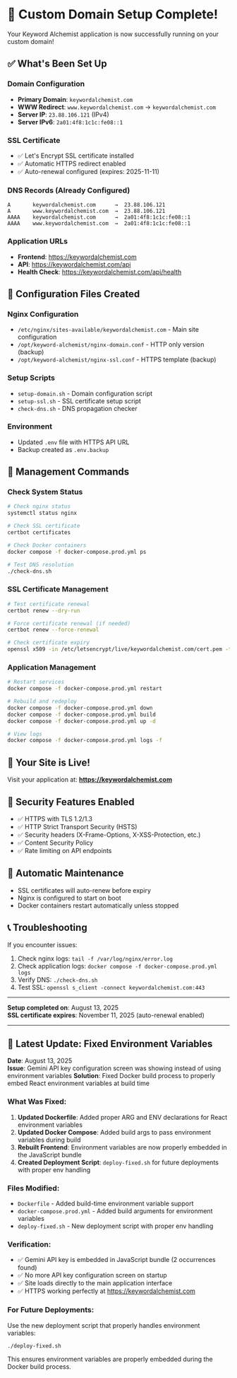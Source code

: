 # 🎉 Custom Domain Setup Complete!

Your Keyword Alchemist application is now successfully running on your custom domain!

## ✅ What's Been Set Up

### Domain Configuration
- **Primary Domain**: `keywordalchemist.com` 
- **WWW Redirect**: `www.keywordalchemist.com` → `keywordalchemist.com`
- **Server IP**: `23.88.106.121` (IPv4)
- **Server IPv6**: `2a01:4f8:1c1c:fe08::1`

### SSL Certificate
- ✅ Let's Encrypt SSL certificate installed
- ✅ Automatic HTTPS redirect enabled
- ✅ Auto-renewal configured (expires: 2025-11-11)

### DNS Records (Already Configured)
```
A       keywordalchemist.com      →  23.88.106.121
A       www.keywordalchemist.com  →  23.88.106.121
AAAA    keywordalchemist.com      →  2a01:4f8:1c1c:fe08::1
AAAA    www.keywordalchemist.com  →  2a01:4f8:1c1c:fe08::1
```

### Application URLs
- **Frontend**: https://keywordalchemist.com
- **API**: https://keywordalchemist.com/api
- **Health Check**: https://keywordalchemist.com/api/health

## 📁 Configuration Files Created

### Nginx Configuration
- `/etc/nginx/sites-available/keywordalchemist.com` - Main site configuration
- `/opt/keyword-alchemist/nginx-domain.conf` - HTTP only version (backup)
- `/opt/keyword-alchemist/nginx-ssl.conf` - HTTPS template (backup)

### Setup Scripts
- `setup-domain.sh` - Domain configuration script
- `setup-ssl.sh` - SSL certificate setup script  
- `check-dns.sh` - DNS propagation checker

### Environment
- Updated `.env` file with HTTPS API URL
- Backup created as `.env.backup`

## 🔧 Management Commands

### Check System Status
```bash
# Check nginx status
systemctl status nginx

# Check SSL certificate
certbot certificates

# Check Docker containers
docker compose -f docker-compose.prod.yml ps

# Test DNS resolution
./check-dns.sh
```

### SSL Certificate Management
```bash
# Test certificate renewal
certbot renew --dry-run

# Force certificate renewal (if needed)
certbot renew --force-renewal

# Check certificate expiry
openssl x509 -in /etc/letsencrypt/live/keywordalchemist.com/cert.pem -text -noout | grep -i "not after"
```

### Application Management
```bash
# Restart services
docker compose -f docker-compose.prod.yml restart

# Rebuild and redeploy
docker compose -f docker-compose.prod.yml down
docker compose -f docker-compose.prod.yml build
docker compose -f docker-compose.prod.yml up -d

# View logs
docker compose -f docker-compose.prod.yml logs -f
```

## 🚀 Your Site is Live!

Visit your application at: **https://keywordalchemist.com**

## 📝 Security Features Enabled

- ✅ HTTPS with TLS 1.2/1.3
- ✅ HTTP Strict Transport Security (HSTS)
- ✅ Security headers (X-Frame-Options, X-XSS-Protection, etc.)
- ✅ Content Security Policy
- ✅ Rate limiting on API endpoints

## 🔄 Automatic Maintenance

- SSL certificates will auto-renew before expiry
- Nginx is configured to start on boot
- Docker containers restart automatically unless stopped

## 📞 Troubleshooting

If you encounter issues:

1. Check nginx logs: `tail -f /var/log/nginx/error.log`
2. Check application logs: `docker compose -f docker-compose.prod.yml logs`
3. Verify DNS: `./check-dns.sh`
4. Test SSL: `openssl s_client -connect keywordalchemist.com:443`

---

**Setup completed on**: August 13, 2025  
**SSL certificate expires**: November 11, 2025 (auto-renewal enabled)

---

## 🔄 Latest Update: Fixed Environment Variables

**Date**: August 13, 2025  
**Issue**: Gemini API key configuration screen was showing instead of using environment variables
**Solution**: Fixed Docker build process to properly embed React environment variables at build time

### What Was Fixed:
1. **Updated Dockerfile**: Added proper ARG and ENV declarations for React environment variables
2. **Updated Docker Compose**: Added build args to pass environment variables during build
3. **Rebuilt Frontend**: Environment variables are now properly embedded in the JavaScript bundle
4. **Created Deployment Script**: `deploy-fixed.sh` for future deployments with proper env handling

### Files Modified:
- `Dockerfile` - Added build-time environment variable support
- `docker-compose.prod.yml` - Added build arguments for environment variables  
- `deploy-fixed.sh` - New deployment script with proper env handling

### Verification:
- ✅ Gemini API key is embedded in JavaScript bundle (2 occurrences found)
- ✅ No more API key configuration screen on startup
- ✅ Site loads directly to the main application interface
- ✅ HTTPS working perfectly at https://keywordalchemist.com

### For Future Deployments:
Use the new deployment script that properly handles environment variables:
```bash
./deploy-fixed.sh
```

This ensures environment variables are properly embedded during the Docker build process.

